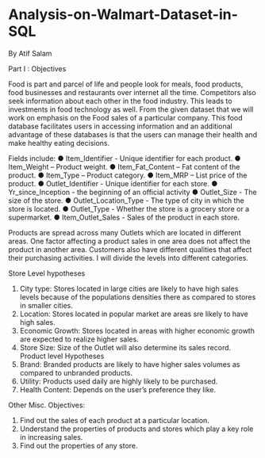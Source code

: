 # Analysis-on-Walmart-Dataset-in-SQL

By Atif Salam


Part I : Objectives


Food is part and parcel of life and people look for meals, food products, food businesses and
restaurants over internet all the time. Competitors also seek information about each other in
the food industry. This leads to investments in food technology as well. From the given dataset
that we will work on emphasis on the Food sales of a particular company. This food database
facilitates users in accessing information and an additional advantage of these databases is that
the users can manage their health and make healthy eating decisions.


Fields include:
● Item_Identifier - Unique identifier for each product.
● Item_Weight – Product weight.
● Item_Fat_Content – Fat content of the product.
● Item_Type – Product category.
● Item_MRP – List price of the product.
● Outlet_Identifier - Unique identifier for each store.
● Yr_since_Inception - the beginning of an official activity
● Outlet_Size - The size of the store.
● Outlet_Location_Type - The type of city in which the store is located.
● Outlet_Type - Whether the store is a grocery store or a supermarket.
● Item_Outlet_Sales - Sales of the product in each store.


Products are spread across many Outlets which are located in different areas. One factor
affecting a product sales in one area does not affect the product in another area. Customers also
have different qualities that affect their purchasing activities.
I will divide the levels into different categories.


Store Level hypotheses
1. City type: Stores located in large cities are likely to have high sales levels because of the
populations densities there as compared to stores in smaller cities.
2. Location: Stores located in popular market are areas sre likely to have high sales.
3. Economic Growth: Stores located in areas with higher economic growth are expected
to realize higher sales.
4. Store Size: Size of the Outlet will also determine its sales record.
Product level Hypotheses
1. Brand: Branded products are likely to have higher sales volumes as compared to
unbranded products.
2. Utility: Products used daily are highly likely to be purchased.
3. Health Content: Depends on the user’s preference they like.


Other Misc. Objectives:
1. Find out the sales of each product at a particular location.
2. Understand the properties of products and stores which play a key role in increasing
sales.
3. Find out the properties of any store.
